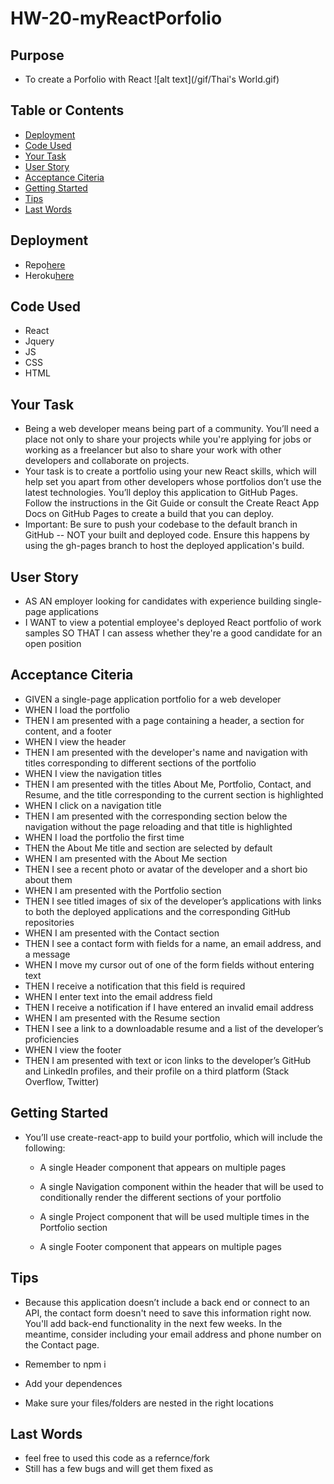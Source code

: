 # HW-20-myReactPorfolio

## Purpose
- To create a Porfolio with React 
![alt text](/gif/Thai's World.gif)

## Table or Contents
* [Deployment](#deployment)
* [Code Used](#code-used)
* [Your Task](#your-task)
* [User Story](#user-story)
* [Acceptance Citeria](#acceptance-citeria)
* [Getting Started](#getting-started)
* [Tips](#tips)
* [Last Words](#last-words)

## Deployment
- Repo[here](https://github.com/CoderLeE920/HW-20-myReactPorfolio)
- Heroku[here](https://hw-20-react.herokuapp.com/)
## Code Used
- React
- Jquery
- JS
- CSS
- HTML

## Your Task
- Being a web developer means being part of a community. You’ll need a place not only to share your projects while you're applying for jobs or working as a freelancer but also to share your work with other developers and collaborate on projects.
- Your task is to create a portfolio using your new React skills, which will help set you apart from other developers whose portfolios don’t use the latest technologies.
You’ll deploy this application to GitHub Pages. Follow the instructions in the Git Guide or consult the Create React App Docs on GitHub Pages to create a build that you can deploy.
- Important: Be sure to push your codebase to the default branch in GitHub -- NOT your built and deployed code. Ensure this happens by using the gh-pages branch to host the deployed application's build.

## User Story
- AS AN employer looking for candidates with experience building single-page applications
- I WANT to view a potential employee's deployed React portfolio of work samples
SO THAT I can assess whether they're a good candidate for an open position


## Acceptance Citeria
- GIVEN a single-page application portfolio for a web developer
- WHEN I load the portfolio
- THEN I am presented with a page containing a header, a section for content, and a footer
- WHEN I view the header
- THEN I am presented with the developer's name and navigation with titles corresponding to different sections of the portfolio
- WHEN I view the navigation titles
- THEN I am presented with the titles About Me, Portfolio, Contact, and Resume, and the title corresponding to the current section is highlighted
- WHEN I click on a navigation title
- THEN I am presented with the corresponding section below the navigation without the page reloading and that title is highlighted
- WHEN I load the portfolio the first time
- THEN the About Me title and section are selected by default
- WHEN I am presented with the About Me section
- THEN I see a recent photo or avatar of the developer and a short bio about them
- WHEN I am presented with the Portfolio section
- THEN I see titled images of six of the developer’s applications with links to both the deployed applications and the corresponding GitHub repositories
- WHEN I am presented with the Contact section
- THEN I see a contact form with fields for a name, an email address, and a message
- WHEN I move my cursor out of one of the form fields without entering text
- THEN I receive a notification that this field is required
- WHEN I enter text into the email address field
- THEN I receive a notification if I have entered an invalid email address
- WHEN I am presented with the Resume section
- THEN I see a link to a downloadable resume and a list of the developer’s proficiencies
- WHEN I view the footer
- THEN I am presented with text or icon links to the developer’s GitHub and LinkedIn profiles, and their profile on a third platform (Stack Overflow, Twitter)

## Getting Started
- You’ll use create-react-app to build your portfolio, which will include the following:

  - A single Header component that appears on multiple pages

  - A single Navigation component within the header that will be used to conditionally render the different sections of your portfolio

  - A single Project component that will be used multiple times in the Portfolio section

  - A single Footer component that appears on multiple pages

## Tips
- Because this application doesn’t include a back end or connect to an API, the contact form doesn't need to save this information right now. You'll add back-end functionality in the next few weeks. In the meantime, consider including your email address and phone number on the Contact page.

- Remember to npm i 

- Add your dependences 

- Make sure your files/folders are nested in the right locations

## Last Words
- feel free to used this code as a refernce/fork 
- Still has a few bugs and will get them fixed as 